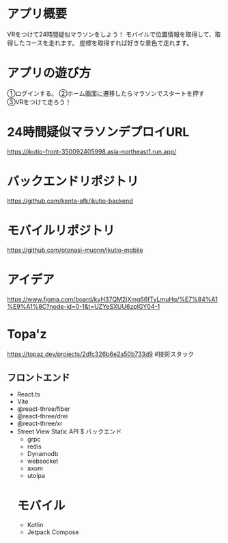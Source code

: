 # アプリ概要
VRをつけて24時間疑似マラソンをしよう！
モバイルで位置情報を取得して、取得したコースを走れます。
座標を取得すれば好きな景色で走れます。
# アプリの遊び方
➀ログインする。
➁ホーム画面に遷移したらマラソンでスタートを押す
➂VRをつけて走ろう！

# 24時間疑似マラソンデプロイURL
https://ikutio-front-350092405998.asia-northeast1.run.app/
# バックエンドリポジトリ
https://github.com/kenta-afk/ikutio-backend
# モバイルリポジトリ
https://github.com/otonasi-muonn/ikutio-mobile

# アイデア
https://www.figma.com/board/kyH37QM2jXmg66fTyLmuHq/%E7%84%A1%E9%A1%8C?node-id=0-1&t=UZYeSXUU6zpIGY04-1
# Topa'z
https://topaz.dev/projects/2dfc326b6e2a50b733d9
#技術スタック
## フロントエンド
- React.ts
- Vite
- @react-three/fiber
- @react-three/drei
- @react-three/xr
- Street View Static API
  $ バックエンド
  - grpc
  - redis
  - Dynamodb
  - websocket
  - axum
  - utoipa
  # モバイル
  - Kotlin
  - Jetpack Compose
